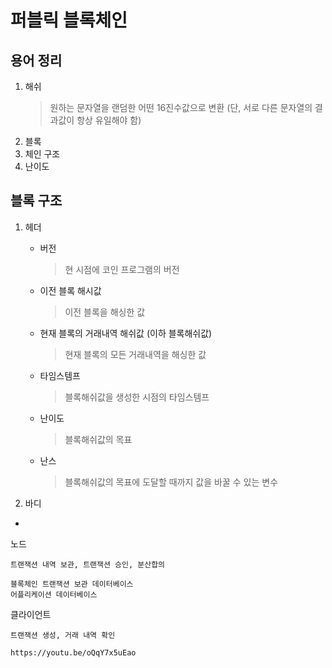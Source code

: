 # 퍼블릭 블록체인

## 용어 정리

1. 해쉬
    > 원하는 문자열을 랜덤한 어떤 16진수값으로 변환 (단, 서로 다른 문자열의 결과값이 항상 유일해야 함)
2. 블록
3. 체인 구조
4. 난이도


## 블록 구조

1. 헤더
    - 버전
        > 현 시점에 코인 프로그램의 버전
    - 이전 블록 해시값
        > 이전 블록을 해싱한 값
    - 현재 블록의 거래내역 해쉬값 (이하 블록해쉬값)
        > 현재 블록의 모든 거래내역을 해싱한 값
    - 타임스템프
        > 블록해쉬값을 생성한 시점의 타임스템프
    - 난이도
        > 블록해쉬값의 목표
    - 난스
        > 블록해쉬값의 목표에 도달할 때까지 값을 바꿀 수 있는 변수

2. 바디
 - 


 노드

    트랜잭션 내역 보관, 트랜잭션 승인, 분산합의

    블록체인 트랜잭션 보관 데이터베이스
    어플리케이션 데이터베이스

 클라이언트

    트랜잭션 생성, 거래 내역 확인

    https://youtu.be/oQqY7x5uEao